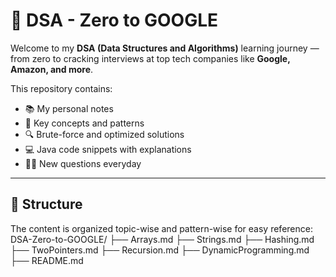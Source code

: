 

# 🚀 DSA - Zero to GOOGLE

Welcome to my **DSA (Data Structures and Algorithms)** learning journey — from zero to cracking interviews at top tech companies like **Google, Amazon, and more**.

This repository contains:
- 📚 My personal notes
- 🧠 Key concepts and patterns
- 🔍 Brute-force and optimized solutions
- 💻 Java code snippets with explanations
- 🧑‍💻 New questions everyday
---

## 📁 Structure

The content is organized topic-wise and pattern-wise for easy reference:
DSA-Zero-to-GOOGLE/
├── Arrays.md
├── Strings.md
├── Hashing.md
├── TwoPointers.md
├── Recursion.md
├── DynamicProgramming.md
├── README.md



